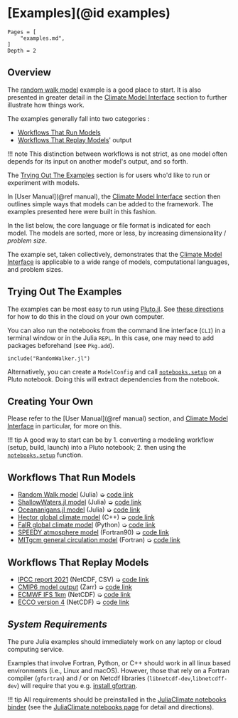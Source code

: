 # [Examples](@id examples)

```@contents
Pages = [
    "examples.md",
]
Depth = 2
```

## Overview

The [random walk model](RandomWalker.html) example is a good place to start. It is also presented in greater detail in the [Climate Model Interface](@ref) section to further illustrate how things work.

The examples generally fall into two categories : 

- [Workflows That Run Models](@ref)
- [Workflows That Replay Models](@ref)' output

!!! note
    This distinction between workflows is not strict, as one model often depends for its input on another model's output, and so forth.

The [Trying Out The Examples](@ref) section is for users who'd like to run or experiment with models. 

In [User Manual](@ref manual), the [Climate Model Interface](@ref) section then outlines simple ways that models can be added to the framework. The examples presented here were built in this fashion.

In the list below, the core language or file format is indicated for each model. The models are sorted, more or less, by increasing dimensionality / _problem size_. 

The example set, taken collectively, demonstrates that the [Climate Model Interface](@ref) is applicable to a wide range of models, computational languages, and problem sizes.

## Trying Out The Examples

The examples can be most easy to run using [Pluto.jl](https://github.com/fonsp/Pluto.jl). See [these directions](https://juliaclimate.github.io/Notebooks/#directions) for how to do this in the cloud on your own computer.

You can also run the notebooks from the command line interface (`CLI`) in a terminal window or in the Julia `REPL`. In this case, one may need to add packages beforehand (see `Pkg.add`). 

`include("RandomWalker.jl")`

Alternatively, you can  create a `ModelConfig` and call [`notebooks.setup`](@ref)  on a Pluto notebook. Doing this will extract dependencies from the notebook.

## Creating Your Own

Please refer to the [User Manual](@ref manual) section, and [Climate Model Interface](@ref) in particular, for more on this. 

!!! tip
    A good way to start can be by 1. converting a modeling workflow (setup, build, launch) into a Pluto notebook; 2. then using the [`notebooks.setup`](@ref) function.
    
## Workflows That Run Models

- [Random Walk model](RandomWalker.html) (Julia) ➭ [code link](https://raw.githubusercontent.com/gaelforget/ClimateModels.jl/master/examples/RandomWalker.jl)
- [ShallowWaters.jl model](ShallowWaters.html) (Julia) ➭ [code link](https://raw.githubusercontent.com/gaelforget/ClimateModels.jl/master/examples/ShallowWaters.jl)
- [Oceananigans.jl model](https://gaelforget.github.io/ClimateModels.jl/v0.2.7/examples/Oceananigans.html) (Julia) ➭ [code link](https://raw.githubusercontent.com/gaelforget/ClimateModels.jl/master/examples/Oceananigans.jl)
- [Hector global climate model](Hector.html) (C++) ➭ [code link](https://raw.githubusercontent.com/gaelforget/ClimateModels.jl/master/examples/Hector.jl)
- [FaIR global climate model](FaIR.html) (Python) ➭ [code link](https://raw.githubusercontent.com/gaelforget/ClimateModels.jl/master/examples/FaIR.jl)
- [SPEEDY atmosphere model](Speedy.html) (Fortran90) ➭ [code link](https://raw.githubusercontent.com/gaelforget/ClimateModels.jl/master/examples/Speedy.jl)
- [MITgcm general circulation model](MITgcm.html) (Fortran) ➭ [code link](https://raw.githubusercontent.com/gaelforget/ClimateModels.jl/master/examples/MITgcm.jl)

## Workflows That Replay Models

- [IPCC report 2021](IPCC.html) (NetCDF, CSV) ➭ [code link](https://raw.githubusercontent.com/gaelforget/ClimateModels.jl/master/examples/IPCC.jl)
- [CMIP6 model output](CMIP6.html) (Zarr) ➭ [code link](https://raw.githubusercontent.com/gaelforget/ClimateModels.jl/master/examples/CMIP6.jl)
- [ECMWF IFS 1km](https://gaelforget.github.io/ClimateModels.jl/v0.2.7/examples/IFS1km_notebook.html) (NetCDF) ➭ [code link](https://raw.githubusercontent.com/gaelforget/ClimateModels.jl/master/examples/IFS1km.jl)
- [ECCO version 4](https://gaelforget.github.io/OceanStateEstimation.jl/dev/examples/ECCO_standard_plots.html) (NetCDF) ➭ [code link](https://raw.githubusercontent.com/gaelforget/OceanStateEstimation.jl/master/examples/ECCO/ECCO_standard_plots.jl)

## _System Requirements_

The pure Julia examples should immediately work on any laptop or cloud computing service. 

Examples that involve Fortran, Python, or C++ should work in all linux based environments (i.e., Linux and macOS). However, those that rely on a Fortran compiler (`gfortran`) and / or on Netcdf libraries (`libnetcdf-dev`,`libnetcdff-dev`) will require that you e.g. [install gfortran](https://fortran-lang.org/learn/os_setup/install_gfortran). 

!!! tip
    All requirements should be preinstalled in the [JuliaClimate notebooks binder](https://gesis.mybinder.org/v2/gh/JuliaClimate/GlobalOceanNotebooks/HEAD?urlpath=lab) (see the [JuliaClimate notebooks page](https://juliaclimate.github.io/Notebooks/#directions) for detail and directions).


